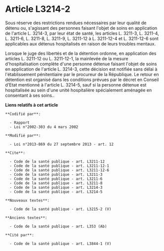 # Article L3214-2

Sous réserve des restrictions rendues nécessaires par leur qualité de détenu ou, s'agissant des personnes faisant l'objet de
soins en application de l'article L. 3214-3, par leur état de santé, les articles L. 3211-3, L. 3211-4, 
L. 3211-6, L. 3211-8, L. 3211-9, L. 3211-12 à L. 3211-12-4 et L. 3211-12-6 sont applicables aux détenus hospitalisés en
raison de leurs troubles mentaux. 

Lorsque le juge des libertés et de la détention ordonne, en application des articles L. 3211-12 ou L. 3211-12-1, la mainlevée
de la mesure d'hospitalisation complète d'une personne détenue faisant l'objet de soins en application de l'article L.
3214-3, cette décision est notifiée sans délai à l'établissement pénitentiaire par le procureur de la République. Le retour
en détention est organisé dans les conditions prévues par le décret en Conseil d'Etat mentionné à l'article L. 3214-5, sauf
si la personne détenue est hospitalisée au sein d'une unité hospitalière spécialement aménagée en consentant à ses soins..

**Liens relatifs à cet article**

	**Codifié par**:

	  - Rapport
	  - Loi n°2002-303 du 4 mars 2002

	**Modifié par**:

	  - Loi n°2013-869 du 27 septembre 2013 - art. 12

	**Cite**:

	  - Code de la santé publique - art. L3211-12
	  - Code de la santé publique - art. L3211-12-1
	  - Code de la santé publique - art. L3211-12-6
	  - Code de la santé publique - art. L3211-3
	  - Code de la santé publique - art. L3211-6
	  - Code de la santé publique - art. L3211-8
	  - Code de la santé publique - art. L3214-3
	  - Code de la santé publique - art. L3214-5

	**Nouveaux textes**:

	  - Code de la santé publique - art. L3215-2 (V)

	**Anciens textes**:

	  - Code de la santé publique - art. L353 (Ab)

	**Cité par**:

	  - Code de la santé publique - art. L3844-1 (V)
